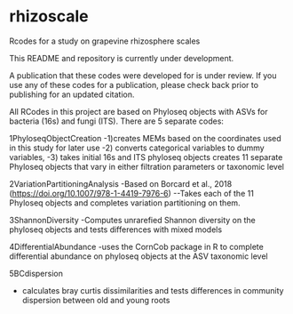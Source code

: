 # rhizoscale
Rcodes for a study on grapevine rhizosphere scales


This README and repository is currently under development.


A publication that these codes were developed for is under review. If you use any of these codes for a publication, please check back prior to publishing for an updated citation. 

All RCodes in this project are based on Phyloseq objects with ASVs for bacteria (16s) and fungi (ITS). There are 5 separate codes:

1PhyloseqObjectCreation
-1)creates MEMs based on the coordinates used in this study for later use
-2) converts categorical variables to dummy variables,
-3) takes initial 16s and ITS phyloseq objects creates 11 separate Phyloseq objects that vary in either filtration parameters or taxonomic level


2VariationPartitioningAnalysis
-Based on Borcard et al., 2018 (https://doi.org/10.1007/978-1-4419-7976-6)
--Takes each of the 11 Phyloseq objects and completes variation partitioning on them.

3ShannonDiversity
-Computes unrarefied Shannon diversity on the phyloseq objects and tests differences with mixed models

4DifferentialAbundance
-uses the CornCob package in R to complete differential abundance on phyloseq objects at the ASV taxonomic level

5BCdispersion
- calculates bray curtis dissimilarities and tests differences in community dispersion between old and young roots

